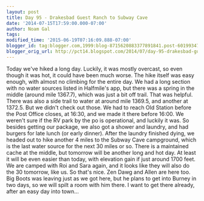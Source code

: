 ```yaml
---
layout: post
title: Day 95 - Drakesbad Guest Ranch to Subway Cave
date: '2014-07-15T17:59:00.000-07:00'
author: Noam Gal
tags:
modified_time: '2015-06-19T07:16:09.888-07:00'
blogger_id: tag:blogger.com,1999:blog-8715620883377891841.post-6019934799344445882
blogger_orig_url: http://pct14.blogspot.com/2014/07/day-95-drakesbad-guest-ranch-to-subway.html
---
```


 Today we've hiked a long day. Luckily, it was mostly overcast, so even though it was hot, it could have been much
 worse.
 The hike itself was easy enough, with almost no climbing for the entire day. We had a long section with
 no water sources listed in Halfmile's app, but there was a spring in the middle (around mile 1367.7), which was just
 a bit off trail. That was helpful. There was also a side trail to water at around mile 1369.5, and another at
 1372.5. But we didn't check out those.
 We had to reach Old Station before the Post Office closes, at 16:30, and
 we made it there before 16:00. We weren't sure if the RV park by the po is operational, and luckily it was. So
 besides getting our package, we also got a shower and laundry, and had burgers for late lunch (or early
 dinner).
 After the laundry finished dying, we headed out to hike another 4 miles to the Subway Cave campground,
 which is the last water source for the next 30 miles or so. There is a maintained cache at the middle, but tomorrow
 will be another long and hot day. At least it will be even easier than today, with elevation gain if just around
 1700 feet.
 We are camped with Roi and Sara again, and it looks like they will also do the 30 tomorrow, like us.
 So that's nice. Zen Dawg and Allen are here too. Big Boots was leaving just as we got here, but he plans to get into
 Burney in two days, so we will spilt a room with him there. I want to get there already, after an easy day into
 town...
